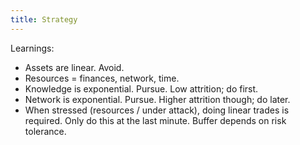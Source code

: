```yaml
---
title: Strategy
---
```



Learnings:
- Assets are linear. Avoid.
- Resources = finances, network, time.
- Knowledge is exponential. Pursue. Low attrition; do first.
- Network is exponential. Pursue. Higher attrition though; do later.
- When stressed (resources / under attack), doing linear trades is required. Only do this at the last minute. Buffer depends on risk tolerance.
